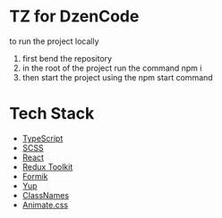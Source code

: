 <h1>TZ for DzenCode</h1>

<p>
to run the project locally

  1. first bend the repository
  2. in the root of the project run the command npm i
  3. then start the project using the npm start command
</p>

<h1>Tech Stack</h1>

<ul>
  <li>
    <a href="https://www.typescriptlang.org/">TypeScript</a>
  </li>
   <li>
    <a href="https://sass-lang.com/">SCSS</a>
  </li>
   <li>
    <a href="https://uk.legacy.reactjs.org/">React</a>
  </li>
  <li>
    <a href="https://redux-toolkit.js.org/introduction/getting-started">Redux Toolkit</a>
  </li>
   <li>
    <a href="https://formik.org/">Formik</a>
  </li>
  <li>
    <a href="https://www.npmjs.com/package/yup?activeTab=readme">Yup</a>
  </li>
   <li>
    <a href="https://www.npmjs.com/package/classnames">ClassNames</a>
  </li>
   <li>
    <a href="https://animate.style/">Animate.css</a>
  </li>
</ul>
